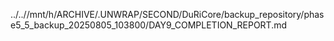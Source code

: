 ../..//mnt/h/ARCHIVE/.UNWRAP/SECOND/DuRiCore/backup_repository/phase5_5_backup_20250805_103800/DAY9_COMPLETION_REPORT.md